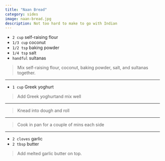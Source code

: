 ```yaml
---
title: "Naan Bread"
category: sides
image: naan-bread.jpg
description: Not too hard to make to go with Indian
---
```



* `2 cup` self-raising flour
* `1/3 cup` coconut
* `1/2 tsp` baking powder
* `1/4 tsp` salt
* `handful` sultanas

> Mix self-raising flour, coconut, baking powder, salt, and sultanas together.

---

* `1 cup` Greek yoghurt

> Add Greek yoghurtand mix well

---

> Knead into dough and roll

---

> Cook in pan for a couple of mins each side

---

* `2 cloves` garlic
* `2 tbsp` butter

> Add melted garlic butter on top.

